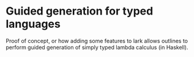 # Guided generation for typed languages
Proof of concept, or how adding some features to lark allows outlines to perform guided generation of simply typed lambda calculus (in Haskell).
